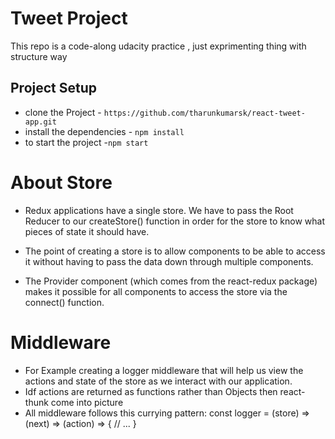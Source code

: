 # Tweet Project

This repo is a code-along udacity practice , just exprimenting thing with structure way

## Project Setup

* clone the Project - `https://github.com/tharunkumarsk/react-tweet-app.git`
* install the dependencies - `npm install`
* to start the project -`npm start`

# About Store

  * Redux applications have a single store. We have to pass the Root Reducer to our createStore() function 
    in order for the store to know what pieces of state it should have. 

  * The point of creating a store is to allow components to be able to access it without having to pass the data down through multiple components.

  * The Provider component (which comes from the react-redux package) makes it possible for all components to access the store via the connect() function.

# Middleware

  * For Example creating a logger middleware that will help us view the actions and state of the store as we interact with our application.
  * Idf actions are returned as functions rather than Objects then react-thunk come into picture
  * All middleware follows this currying pattern:
        const logger = (store) => (next) => (action) => {
        // ...
        }

